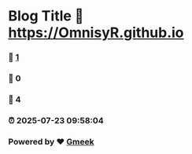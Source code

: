 # Blog Title :link: https://OmnisyR.github.io 
### :page_facing_up: [1](https://OmnisyR.github.io/tag.html) 
### :speech_balloon: 0 
### :hibiscus: 4 
### :alarm_clock: 2025-07-23 09:58:04 
### Powered by :heart: [Gmeek](https://github.com/Meekdai/Gmeek)
